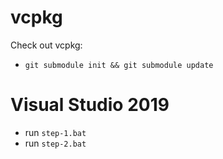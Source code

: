 # vcpkg

Check out vcpkg:

* `git submodule init && git submodule update`

# Visual Studio 2019

* run `step-1.bat`
* run `step-2.bat`
